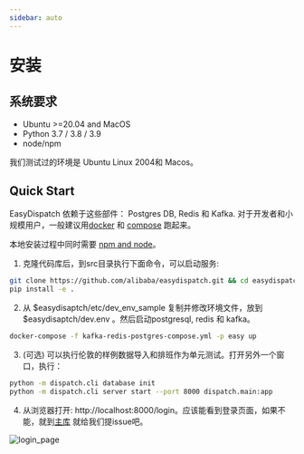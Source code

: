 ```yaml
---
sidebar: auto
---
```


# 安装

## 系统要求

- Ubuntu >=20.04 and MacOS
- Python 3.7 / 3.8 / 3.9
- node/npm

我们测试过的环境是 Ubuntu Linux 2004和 Macos。

## Quick Start
EasyDispatch 依赖于这些部件： Postgres DB, Redis 和 Kafka. 对于开发者和小规模用户，一般建议用[docker](https://docs.docker.com/engine/install/ubuntu/) 和 [compose](https://docs.docker.com/compose/install/) 跑起来。

本地安装过程中同时需要 [npm and node](https://docs.npmjs.com/downloading-and-installing-node-js-and-npm)。 


1. 克隆代码库后，到src目录执行下面命令，可以启动服务:
```bash
git clone https://github.com/alibaba/easydispatch.git && cd easydispatch
pip install -e .
```

2. 从 $easydisaptch/etc/dev_env_sample 复制并修改环境文件，放到  $easydisaptch/dev.env 。然后启动postgresql, redis 和 kafka。

```bash
docker-compose -f kafka-redis-postgres-compose.yml -p easy up
```

3. (可选) 可以执行伦敦的样例数据导入和排班作为单元测试。打开另外一个窗口，执行：

```bash
python -m dispatch.cli database init
python -m dispatch.cli server start --port 8000 dispatch.main:app 
```

4.  从浏览器打开: http://localhost:8000/login。应该能看到登录页面，如果不能，就到[主库](https://github.com/alibaba/easydispatch/issues) 就给我们提issue吧。

![login_page](/login_page_20210608174032.jpg)